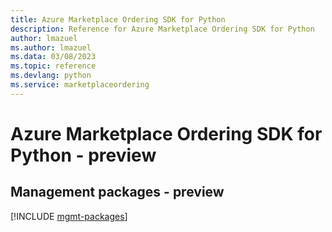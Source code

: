 ```yaml
---
title: Azure Marketplace Ordering SDK for Python
description: Reference for Azure Marketplace Ordering SDK for Python
author: lmazuel
ms.author: lmazuel
ms.data: 03/08/2023
ms.topic: reference
ms.devlang: python
ms.service: marketplaceordering
---
```

# Azure Marketplace Ordering SDK for Python - preview

## Management packages - preview
[!INCLUDE [mgmt-packages](marketplace-ordering-mgmt-index.md)]